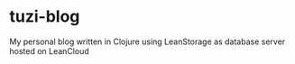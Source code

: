 # tuzi-blog
My personal blog written in Clojure
using LeanStorage as database server
hosted on LeanCloud
